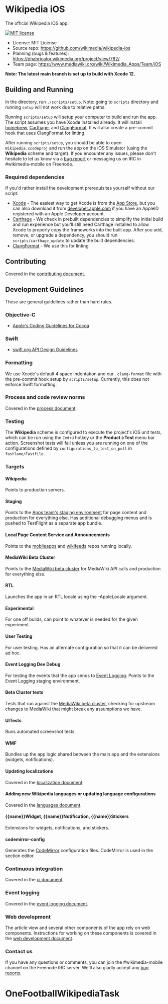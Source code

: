 # Wikipedia iOS
The official Wikipedia iOS app.

[![MIT license](https://img.shields.io/badge/license-MIT-lightgrey.svg)](https://raw.githubusercontent.com/wikimedia/wikipedia-ios/develop/LICENSE.txt)

* License: MIT License
* Source repo: https://github.com/wikimedia/wikipedia-ios
* Planning (bugs & features): https://phabricator.wikimedia.org/project/view/782/
* Team page: https://www.mediawiki.org/wiki/Wikimedia_Apps/Team/iOS

**Note: The latest main branch is set up to build with Xcode 12.**

## Building and Running

In the directory, run `./scripts/setup`.  Note: going to `scripts` directory and running `setup` will not work due to relative paths.

Running `scripts/setup` will setup your computer to build and run the app. The script assumes you have Xcode installed already. It will install [homebrew](https://brew.sh), [Carthage](https://github.com/Carthage/Carthage), and [ClangFormat](https://clang.llvm.org/docs/ClangFormat.html). It will also create a pre-commit hook that uses ClangFormat for linting.

After running `scripts/setup`, you should be able to open `Wikipedia.xcodeproj` and run the app on the iOS Simulator (using the **Wikipedia** scheme and target). If you encounter any issues, please don't hesitate to let us know via a [bug report](https://phabricator.wikimedia.org/maniphest/task/edit/form/1/?title=[BUG]&projects=wikipedia-ios-app-product-backlog,ios-app-bugs&description=%3D%3D%3D+How+many+times+were+you+able+to+reproduce+it?%0D%0A%0D%0A%3D%3D%3D+Steps+to+reproduce%0D%0A%23+%0D%0A%23+%0D%0A%23+%0D%0A%0D%0A%3D%3D%3D+Expected+results%0D%0A%0D%0A%3D%3D%3D+Actual+results%0D%0A%0D%0A%3D%3D%3D+Screenshots%0D%0A%0D%0A%3D%3D%3D+Environments+observed%0D%0A**App+version%3A+**+%0D%0A**OS+versions%3A**+%0D%0A**Device+model%3A**+%0D%0A**Device+language%3A**+%0D%0A%0D%0A%3D%3D%3D+Regression?+%0D%0A%0D%0A+Tag++task+with+%23Regression+%0A) or messaging us on IRC in #wikimedia-mobile on Freenode.

### Required dependencies
If you'd rather install the development prerequisites yourself without our script:

* [Xcode](https://itunes.apple.com/us/app/xcode/id497799835) - The easiest way to get Xcode is from the [App Store](https://itunes.apple.com/us/app/xcode/id497799835?mt=12), but you can also download it from [developer.apple.com](https://developer.apple.com/) if you have an AppleID registered with an Apple Developer account.
* [Carthage](https://github.com/Carthage/Carthage) - We check in prebuilt dependencies to simplify the initial build and run experience but you'll still need Carthage installed to allow Xcode to properly copy the frameworks into the built app. After you add, remove, or upgrade a dependency, you should run `scripts/carthage_update` to update the built dependencies.
* [ClangFormat](https://clang.llvm.org/docs/ClangFormat.html) - We use this for linting

## Contributing
Covered in the [contributing document](CONTRIBUTING.md).

## Development Guidelines
These are general guidelines rather than hard rules.

### Objective-C
* [Apple's Coding Guidelines for Cocoa](https://developer.apple.com/library/content/documentation/Cocoa/Conceptual/CodingGuidelines/CodingGuidelines.html)
### Swift
* [swift.org API Design Guidelines](https://swift.org/documentation/api-design-guidelines/)

### Formatting
We use Xcode's default 4 space indentation and our `.clang-format` file with the pre-commit hook setup by `scripts/setup`. Currently, this does not enforce Swift formatting.

### Process and code review norms
Covered in the [process document](docs/process.md).

### Testing
The **Wikipedia** scheme is configured to execute the project's iOS unit tests, which can be run using the `Cmd+U` hotkey or the **Product->Test** menu bar action. Screenshot tests will fail unless you are running on one of the configurations defined by `configurations_to_test_on_pull` in `fastlane/Fastfile`.

### Targets
#### Wikipedia
Points to production servers.
#### Staging
Points to the [Apps team's staging environment](https://mobileapps.wmflabs.org) for page content and production for everything else. Has additional debugging menus and is pushed to TestFlight as a separate app bundle.
#### Local Page Content Service and Announcements
Points to the [mobileapps](https://gerrit.wikimedia.org/r/q/project:mediawiki%252Fservices%252Fmobileapps) and [wikifeeds](https://gerrit.wikimedia.org/r/q/project:mediawiki%252Fservices%252Fwikifeeds) repos running locally.
#### MediaWiki Beta Cluster
Points to the [MediaWiki beta cluster](https://www.mediawiki.org/wiki/Beta_Cluster) for MediaWiki API calls and production for everything else.
#### RTL
Launches the app in an RTL locale using the -AppleLocale argument.
#### Experimental
For one off builds, can point to whatever is needed for the given experiment.
#### User Testing
For user testing. Has an alternate configuration so that it can be delivered ad hoc.
#### Event Logging Dev Debug
For testing the events that the app sends to [Event Logging](https://wikitech.wikimedia.org/wiki/Analytics/Systems/EventLogging). Points to the Event Logging staging environment.
#### Beta Cluster tests
Tests that run against the [MediaWiki beta cluster](https://www.mediawiki.org/wiki/Beta_Cluster), checking for upstream changes to MediaWiki that might break any assumptions we have.
#### UITests
Runs automated screenshot tests.
#### WMF
Bundles up the app logic shared between the main app and the extensions (widgets, notifications).
#### Updating localizations
Covered in the [localization document](docs/localization.md).
#### Adding new Wikipedia languages or updating language configurations
Covered in the [languages document](docs/languages.md).
#### {{name}}Widget, {{name}}Notification, {{name}}Stickers
Extensions for widgets, notifications, and stickers.
#### codemirror-config
Generates the [CodeMirror](https://codemirror.net) configuration files. CodeMirror is used in the section editor.

### Continuous integration
Covered in the [ci document](docs/ci.md).

### Event logging
Covered in the [event logging document](docs/event_logging.md).

### Web development
The article view and several other components of the app rely on web components. Instructions for working on these components is covered in the [web development document](docs/web_dev.md).

### Contact us
If you have any questions or comments, you can join the #wikimedia-mobile channel on the Freenode IRC server. We'll also gladly accept any [bug reports](https://phabricator.wikimedia.org/maniphest/task/edit/form/1/?title=[BUG]&projects=wikipedia-ios-app-product-backlog,ios-app-bugs&description=%3D%3D%3D+How+many+times+were+you+able+to+reproduce+it?%0D%0A%0D%0A%3D%3D%3D+Steps+to+reproduce%0D%0A%23+%0D%0A%23+%0D%0A%23+%0D%0A%0D%0A%3D%3D%3D+Expected+results%0D%0A%0D%0A%3D%3D%3D+Actual+results%0D%0A%0D%0A%3D%3D%3D+Screenshots%0D%0A%0D%0A%3D%3D%3D+Environments+observed%0D%0A**App+version%3A+**+%0D%0A**OS+versions%3A**+%0D%0A**Device+model%3A**+%0D%0A**Device+language%3A**+%0D%0A%0D%0A%3D%3D%3D+Regression?+%0D%0A%0D%0A+Tag++task+with+%23Regression+%0A).
# OneFootballWikipediaTask
